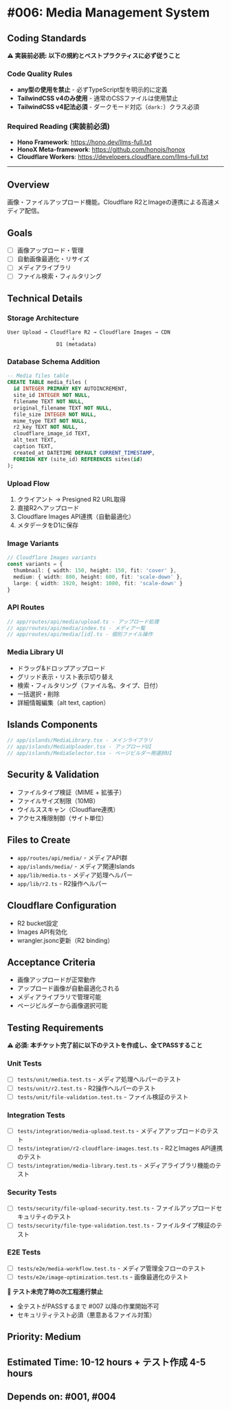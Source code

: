 # #006: Media Management System

## Coding Standards
**⚠️ 実装前必読: 以下の規約とベストプラクティスに必ず従うこと**

### Code Quality Rules
- **any型の使用を禁止** - 必ずTypeScript型を明示的に定義
- **TailwindCSS v4のみ使用** - 通常のCSSファイルは使用禁止
- **TailwindCSS v4記法必須** - ダークモード対応（`dark:`）クラス必須

### Required Reading (実装前必須)
- **Hono Framework**: https://hono.dev/llms-full.txt
- **HonoX Meta-framework**: https://github.com/honojs/honox
- **Cloudflare Workers**: https://developers.cloudflare.com/llms-full.txt

---

## Overview
画像・ファイルアップロード機能。Cloudflare R2とImageの連携による高速メディア配信。

## Goals  
- [ ] 画像アップロード・管理
- [ ] 自動画像最適化・リサイズ
- [ ] メディアライブラリ
- [ ] ファイル検索・フィルタリング

## Technical Details

### Storage Architecture
```
User Upload → Cloudflare R2 → Cloudflare Images → CDN
                     ↓
                D1 (metadata)
```

### Database Schema Addition
```sql
-- Media files table
CREATE TABLE media_files (
  id INTEGER PRIMARY KEY AUTOINCREMENT,
  site_id INTEGER NOT NULL,
  filename TEXT NOT NULL,
  original_filename TEXT NOT NULL,
  file_size INTEGER NOT NULL,
  mime_type TEXT NOT NULL,
  r2_key TEXT NOT NULL,
  cloudflare_image_id TEXT,
  alt_text TEXT,
  caption TEXT,
  created_at DATETIME DEFAULT CURRENT_TIMESTAMP,
  FOREIGN KEY (site_id) REFERENCES sites(id)
);
```

### Upload Flow
1. クライアント → Presigned R2 URL取得
2. 直接R2へアップロード
3. Cloudflare Images API連携（自動最適化）
4. メタデータをD1に保存

### Image Variants
```typescript
// Cloudflare Images variants
const variants = {
  thumbnail: { width: 150, height: 150, fit: 'cover' },
  medium: { width: 800, height: 600, fit: 'scale-down' },
  large: { width: 1920, height: 1080, fit: 'scale-down' }
}
```

### API Routes
```typescript
// app/routes/api/media/upload.ts - アップロード処理
// app/routes/api/media/index.ts - メディア一覧
// app/routes/api/media/[id].ts - 個別ファイル操作
```

### Media Library UI
- ドラッグ&ドロップアップロード
- グリッド表示・リスト表示切り替え
- 検索・フィルタリング（ファイル名、タイプ、日付）
- 一括選択・削除
- 詳細情報編集（alt text, caption）

## Islands Components
```typescript
// app/islands/MediaLibrary.tsx - メインライブラリ
// app/islands/MediaUploader.tsx - アップロードUI  
// app/islands/MediaSelector.tsx - ページビルダー用選択UI
```

## Security & Validation
- ファイルタイプ検証（MIME + 拡張子）
- ファイルサイズ制限（10MB）
- ウイルススキャン（Cloudflare連携）
- アクセス権限制御（サイト単位）

## Files to Create
- `app/routes/api/media/` - メディアAPI群
- `app/islands/media/` - メディア関連Islands
- `app/lib/media.ts` - メディア処理ヘルパー
- `app/lib/r2.ts` - R2操作ヘルパー

## Cloudflare Configuration
- R2 bucket設定
- Images API有効化  
- wrangler.jsonc更新（R2 binding）

## Acceptance Criteria
- 画像アップロードが正常動作
- アップロード画像が自動最適化される
- メディアライブラリで管理可能
- ページビルダーから画像選択可能

## Testing Requirements
**⚠️ 必須: 本チケット完了前に以下のテストを作成し、全てPASSすること**

### Unit Tests
- [ ] `tests/unit/media.test.ts` - メディア処理ヘルパーのテスト
- [ ] `tests/unit/r2.test.ts` - R2操作ヘルパーのテスト
- [ ] `tests/unit/file-validation.test.ts` - ファイル検証のテスト

### Integration Tests
- [ ] `tests/integration/media-upload.test.ts` - メディアアップロードのテスト
- [ ] `tests/integration/r2-cloudflare-images.test.ts` - R2とImages API連携のテスト
- [ ] `tests/integration/media-library.test.ts` - メディアライブラリ機能のテスト

### Security Tests
- [ ] `tests/security/file-upload-security.test.ts` - ファイルアップロードセキュリティのテスト
- [ ] `tests/security/file-type-validation.test.ts` - ファイルタイプ検証のテスト

### E2E Tests
- [ ] `tests/e2e/media-workflow.test.ts` - メディア管理全フローのテスト
- [ ] `tests/e2e/image-optimization.test.ts` - 画像最適化のテスト

**🚫 テスト未完了時の次工程進行禁止**
- 全テストがPASSするまで #007 以降の作業開始不可
- セキュリティテスト必須（悪意あるファイル対策）

## Priority: Medium
## Estimated Time: 10-12 hours + テスト作成 4-5 hours

## Depends on: #001, #004